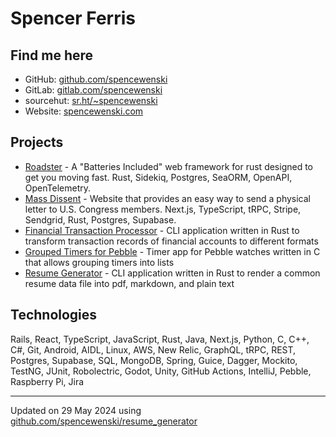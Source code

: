 # Spencer Ferris

## Find me here
- GitHub: [github.com/spencewenski](https://github.com/spencewenski)
- GitLab: [gitlab.com/spencewenski](https://gitlab.com/spencewenski)
- sourcehut: [sr.ht/~spencewenski](https://sr.ht/~spencewenski)
- Website: [spencewenski.com](https://spencewenski.com)

## Projects
- [Roadster](https://github.com/roadster-rs/roadster) - A "Batteries Included" web framework for rust designed to get
  you moving fast. Rust, Sidekiq, Postgres, SeaORM, OpenAPI, OpenTelemetry.
- [Mass Dissent](https://twitter-mailer-app-massdissent.vercel.app) - Website that provides an easy way to send a
  physical letter to U.S. Congress members. Next.js, TypeScript, tRPC, Stripe, Sendgrid, Rust, Postgres, Supabase.
- [Financial Transaction Processor](https://github.com/spencewenski/transaction_processor) - CLI application written in
  Rust to transform transaction records of financial accounts to different formats
- [Grouped Timers for Pebble](https://gitlab.com/spencewenski/pebble_grouped_timers) - Timer app for Pebble watches
  written in C that allows grouping timers into lists
- [Resume Generator](https://github.com/spencewenski/resume_generator) - CLI application written in Rust to render a
  common resume data file into pdf, markdown, and plain text

## Technologies
Rails, React, TypeScript, JavaScript, Rust, Java, Next.js, Python, C, C++, C#, Git, Android, AIDL, Linux, AWS, New Relic, GraphQL, tRPC, REST, Postgres, Supabase, SQL, MongoDB, Spring, Guice, Dagger, Mockito, TestNG, JUnit, Robolectric, Godot, Unity, GitHub Actions, IntelliJ, Pebble, Raspberry Pi, Jira

---

Updated on 29 May 2024 using [github.com/spencewenski/resume_generator](https://github.com/spencewenski/resume_generator)
